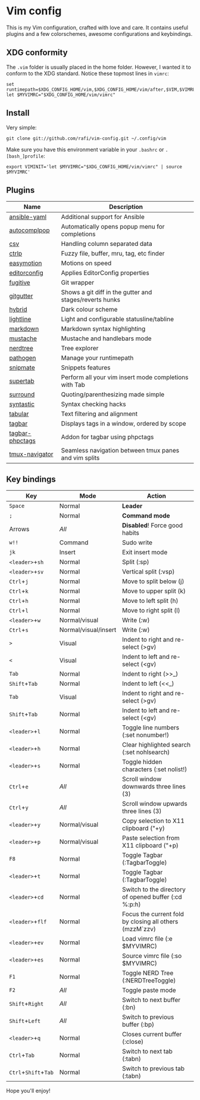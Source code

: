 # Vim config

This is my Vim configuration, crafted with love and care. It contains useful plugins and
a few colorschemes, awesome configurations and keybindings.

## XDG conformity

The `.vim` folder is usually placed in the home folder. However, I wanted it to conform
to the XDG standard.
Notice these topmost lines in `vimrc`:

    set runtimepath=$XDG_CONFIG_HOME/vim,$XDG_CONFIG_HOME/vim/after,$VIM,$VIMRUNTIME
    let $MYVIMRC="$XDG_CONFIG_HOME/vim/vimrc"

## Install

Very simple:

    git clone git://github.com/rafi/vim-config.git ~/.config/vim

Make sure you have this environment variable in your `.bashrc` or `.[bash_]profile`:

    export VIMINIT='let $MYVIMRC="$XDG_CONFIG_HOME/vim/vimrc" | source $MYVIMRC'

## Plugins

Name           | Description
-------------- | ----------------------
[ansible-yaml] | Additional support for Ansible
[autocomplpop] | Automatically opens popup menu for completions
[csv] | Handling column separated data
[ctrlp] | Fuzzy file, buffer, mru, tag, etc finder
[easymotion] | Motions on speed
[editorconfig] | Applies EditorConfig properties
[fugitive] | Git wrapper
[gitgutter] | Shows a git diff in the gutter and stages/reverts hunks
[hybrid] | Dark colour scheme
[lightline] | Light and configurable statusline/tabline
[markdown] | Markdown syntax highlighting
[mustache] | Mustache and handlebars mode
[nerdtree] | Tree explorer
[pathogen] | Manage your runtimepath
[snipmate] | Snippets features
[supertab] | Perform all your vim insert mode completions with Tab
[surround] | Quoting/parenthesizing made simple
[syntastic] | Syntax checking hacks
[tabular] | Text filtering and alignment
[tagbar] | Displays tags in a window, ordered by scope
[tagbar-phpctags] | Addon for tagbar using phpctags
[tmux-navigator] | Seamless navigation between tmux panes and vim splits

[ansible-yaml]: https://github.com/chase/vim-ansible-yaml
[autocomplpop]: https://github.com/vim-scripts/AutoComplPop
[csv]: https://github.com/chrisbra/csv.vim
[ctrlp]: https://github.com/kien/ctrlp.vim
[easymotion]: https://github.com/vim-scripts/AutoComplPop
[editorconfig]: https://github.com/editorconfig/editorconfig-vim
[fugitive]: https://github.com/tpope/vim-fugitive
[gitgutter]: https://github.com/airblade/vim-gitgutter
[hybrid]: https://github.com/w0ng/vim-hybrid
[lightline]: https://github.com/itchyny/lightline.vim
[markdown]: https://github.com/plasticboy/vim-markdown
[mustache]: https://github.com/mustache/vim-mustache-handlebars
[nerdtree]: https://github.com/scrooloose/nerdtree
[pathogen]: https://github.com/tpope/vim-pathogen
[snipmate]: https://github.com/msanders/snipmate.vim
[supertab]: https://github.com/ervandew/supertab
[surround]: https://github.com/tpope/vim-surround
[syntastic]: https://github.com/scrooloose/syntastic
[tabular]: https://github.com/godlygeek/tabular
[tagbar]: https://github.com/majutsushi/tagbar
[tagbar-phpctags]: https://github.com/vim-php/tagbar-phpctags.vim
[tmux-navigator]: https://github.com/christoomey/vim-tmux-navigator

## Key bindings

Key   | Mode | Action
----- | ---- | ------------------
`Space` | Normal | **Leader**
`;` | Normal | **Command mode**
Arrows | _All_ | **Disabled**! Force good habits
`w!!` | Command | Sudo write
`jk` | Insert | Exit insert mode
`<leader>`+`sh` | Normal | Split (:sp)
`<leader>`+`sv` | Normal | Vertical split (:vsp)
`Ctrl`+`j` | Normal | Move to split below (<C-w>j)
`Ctrl`+`k` | Normal | Move to upper split (<C-w>k)
`Ctrl`+`h` | Normal | Move to left split (<C-w>h)
`Ctrl`+`l` | Normal | Move to right split (<C-w>l)
`<leader>`+`w` | Normal/visual | Write (:w)
`Ctrl`+`s` | Normal/visual/insert | Write (:w)
`>` | Visual | Indent to right and re-select (>gv)
`<` | Visual | Indent to left and re-select (<gv)
`Tab` | Normal | Indent to right (>>_)
`Shift`+`Tab` | Normal | Indent to left (<<_)
`Tab` | Visual | Indent to right and re-select (>gv)
`Shift`+`Tab` | Normal | Indent to left and re-select (<gv)
`<leader>`+`l` | Normal | Toggle line numbers (:set nonumber!)
`<leader>`+`h` | Normal | Clear highlighted search (:set nohlsearch)
`<leader>`+`s` | Normal | Toggle hidden characters (:set nolist!)
`Ctrl`+`e` | _All_ | Scroll window downwards three lines (3<C-e>)
`Ctrl`+`y` | _All_ | Scroll window upwards three lines (3<C-y>)
`<leader>`+`y` | Normal/visual | Copy selection to X11 clipboard ("+y)
`<leader>`+`p` | Normal/visual | Paste selection from X11 clipboard ("+p)
`F8` | Normal | Toggle Tagbar (:TagbarToggle)
`<leader>`+`t` | Normal | Toggle Tagbar (:TagbarToggle)
`<leader>`+`cd` | Normal | Switch to the directory of opened buffer (:cd %:p:h)
`<leader>`+`flf` | Normal | Focus the current fold by closing all others (mzzM`zzv)
`<leader>`+`ev` | Normal | Load vimrc file (:e $MYVIMRC)
`<leader>`+`es` | Normal | Source vimrc file (:so $MYVIMRC)
`F1` | Normal | Toggle NERD Tree (:NERDTreeToggle)
`F2` | _All_ | Toggle paste mode
`Shift`+`Right` | _All_ | Switch to next buffer (:bn)
`Shift`+`Left` | _All_ | Switch to previous buffer (:bp)
`<leader>`+`q` | Normal | Closes current buffer (:close)
`Ctrl`+`Tab` | Normal | Switch to next tab (:tabn)
`Ctrl`+`Shift`+`Tab` | Normal | Switch to previous tab (:tabn)

Hope you'll enjoy!
